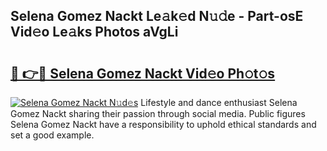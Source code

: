 ## Selena Gomez Nackt Le𝚊k𝚎d N𝚞𝚍e - Part-osE Vid𝚎o Le𝚊ks Photos aVgLi

# <h2><a href="http://fb35lm6.evod.top/?m=Selena+Gomez+Nackt">🔗 👉🔴 Selena Gomez Nackt Vid𝚎o Ph𝚘t𝚘s</a></h2>

[![Selena Gomez Nackt N𝚞d𝚎s](https://i.imgur.com/8V9OHl7.gif)](http://fb35lm6.evod.top/?m=Selena+Gomez+Nackt)
Lifestyle and dance enthusiast Selena Gomez Nackt sharing their passion through social media. Public figures Selena Gomez Nackt have a responsibility to uphold ethical standards and set a good example. 
